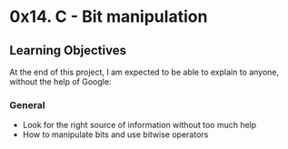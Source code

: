 # 0x14. C - Bit manipulation
## Learning Objectives
At the end of this project, I am expected to be able to explain to anyone, without the help of Google:
### General
* Look for the right source of information without too much help
* How to manipulate bits and use bitwise operators
